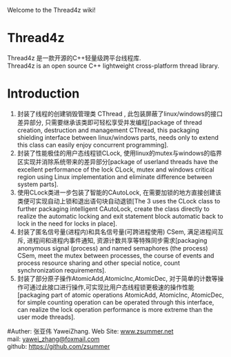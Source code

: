 Welcome to the Thread4z wiki!  
# Thread4z
Thread4z 是一款开源的C++轻量级跨平台线程库.  
Thread4z is an open source C++ lightweight cross-platform thread library.  

# Introduction  
1. 封装了线程的创建销毁管理类 CThread , 此包装屏蔽了linux/windows的接口差异部分, 只需要继承该类即可轻松享受并发编程[package of thread creation, destruction and management CThread, this packaging shielding interface between linux/windows parts, needs only to extend this class can easily enjoy concurrent programming].
2. 封装了性能极佳的用户态线程锁CLock, 使用linux的mutex与windows的临界区实现并消除系统带来的差异部分[package of userland threads have the excellent performance of the lock CLock, mutex and windows critical region using Linux implementation and eliminate difference between system parts].
3. 使用CLock类进一步包装了智能的CAutoLock, 在需要加锁的地方直接创建该类便可实现自动上锁和退出语句块自动退锁[The 3 uses the CLock class to further packaging intelligent CAutoLock, create the class directly to realize the automatic locking and exit statement block automatic back to lock in the need for locks in place].
4. 封装了匿名信号量(进程内)和具名信号量(可跨进程使用) CSem, 满足进程间互斥, 进程间和进程内事件通知, 资源计数共享等特殊同步需求[packaging anonymous signal (process) and named semaphores (the process) CSem, meet the mutex between processes, the course of events and process resource sharing and other special notice, count synchronization requirements].
5. 封装了部分原子操作AtomicAdd,AtomicInc,AtomicDec, 对于简单的计数等操作可通过此接口进行操作,可实现比用户态线程锁更极速的操作性能[packaging part of atomic operations AtomicAdd, AtomicInc, AtomicDec, for simple counting operation can be operated through this interface, can realize the lock operation performance is more extreme than the user mode threads].


#Auther: 张亚伟 YaweiZhang.
Web Site: www.zsummer.net  
mail: yawei_zhang@foxmail.com  
github: https://github.com/zsummer  
